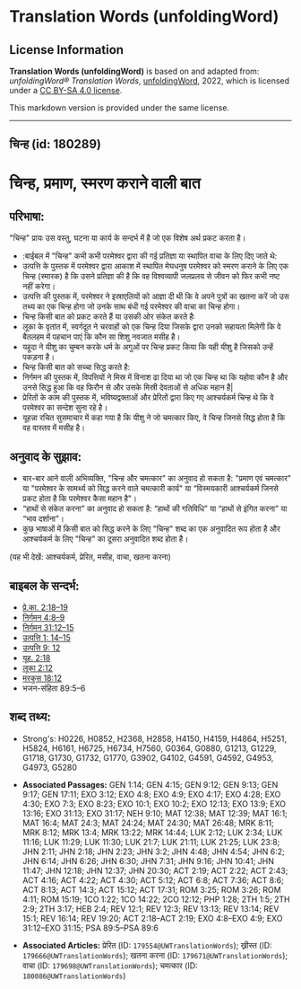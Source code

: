 # Translation Words (unfoldingWord)

## License Information

**Translation Words (unfoldingWord)** is based on and adapted from: _unfoldingWord® Translation Words_, [unfoldingWord](https://unfoldingword.org/utw), 2022, which is licensed under a [CC BY-SA 4.0 license](https://creativecommons.org/licenses/by-sa/4.0/legalcode.en).

This markdown version is provided under the same license.



--------------------------------

## चिन्ह (id: 180289)

चिन्ह, प्रमाण, स्मरण कराने वाली बात
===================================

परिभाषा:
--------

"चिन्ह" प्रायः उस वस्तु, घटना या कार्य के सन्दर्भ में है जो एक विशेष अर्थ प्रकट करता है।

* :बाईबल में "चिन्ह" कभी कभी परमेश्वर द्वारा की गई प्रतिज्ञा या स्थापित वाचा के लिए दिए जाते थे:
* उत्पत्ति के पुस्तक में परमेश्वर द्वारा आकाश में स्थापित मेघधनुष परमेश्वर को स्मरण कराने के लिए एक चिन्ह (स्मारक) है कि उसने प्रतिज्ञा की है कि वह विश्वव्यापी जलप्रलय से जीवन को फिर कभी नष्ट नहीं करेगा।
* उत्पत्ति की पुस्तक में, परमेश्वर ने इस्राएलियों को आज्ञा दी थी कि वे अपने पुत्रों का खतना करें जो उस तथ्य का एक चिन्ह होगा जो उनके साथ बंधी गई परमेश्वर की वाचा का चिन्ह होगा।
* चिन्ह किसी बात को प्रकट करते हैं या उसकी ओर संकेत करते हैः
* लूका के वृतांत में, स्वर्गदूत ने चरवाहों को एक चिन्ह दिया जिसके द्वारा उनको सहायता मिलेगी कि वे बैतलहम में पहचान पाएं कि कौन सा शिशु नवजात मसीह है।
* यहूदा ने यीशु का चुम्बन करके धर्म के अगुओं पर चिन्ह प्रकट किया कि यही यीशु है जिसको उन्हें पकड़ना है।
* चिन्ह किसी बात को सच्चा सिद्ध करते है:
* निर्गमन की पुस्तक में, विपत्तियों ने मिस्र में विनाश ढा दिया था जो एक चिन्ह था कि यहोवा कौन है और उनसे सिद्ध हुआ कि वह फिरौन से और उसके मिस्री देवताओं से अधिक महान है\|
* प्रेरितों के काम की पुस्तक में, भविष्यद्वक्ताओं और प्रेरितों द्वारा किए गए आश्चर्यकर्म चिन्ह थे कि वे परमेश्वर का सन्देश सुना रहे है।
* यूहन्ना रचित सुसमाचार में कहा गया है कि यीशु ने जो चमत्कार किए, वे चिन्ह जिनसे सिद्ध होता है कि वह वास्तव में मसीह है।

अनुवाद के सुझाव:
----------------

* बार\-बार आने वाली अभिव्यक्ति, "चिन्ह और चमत्कार" का अनुवाद हो सकता है: "प्रमाण एवं चमत्कार" या "परमेश्वर के सामर्थ्य को सिद्ध करने वाले चमत्कारी कार्य" या “विस्मयकारी आश्चर्यकर्म जिनसे प्रकट होता है कि परमेश्वर कैसा महान है"।
* “हाथों से संकेत करना” का अनुवाद हो सकता है: “हाथों की गतिविधि” या “हाथों से इंगित करना” या “भाव दर्शाना”।
* कुछ भाषाओं में किसी बात को सिद्ध करने के लिए "चिन्ह" शब्द का एक अनुवादित रूप होता है और आश्चर्यकर्म के लिए "चिन्ह" का दूसरा अनुवादित शब्द होता है।

(यह भी देखें: आश्चर्यकर्म, प्रेरित, मसीह, वाचा, खतना करना)

बाइबल के सन्दर्भ:
-----------------

* [प्रे.का. 2:18–19](https://ref.ly/Acts2:18-Acts2:19)
* [निर्गमन 4:8–9](https://ref.ly/Exod4:8-Exod4:9)
* [निर्गमन 31:12–15](https://ref.ly/Exod31:12-Exod31:15)
* [उत्पत्ति 1: 14–15](https://ref.ly/Gen1:0)
* [उत्पत्ति 9: 12](https://ref.ly/Gen9:0)
* [यूह. 2:18](https://ref.ly/John2:18)
* [लूका 2:12](https://ref.ly/Luke2:12)
* [मरकुस 18:12](https://ref.ly/Mark18:12)
* भजन\-संहिता 89:5–6

शब्द तथ्य:
----------

* Strong's: H0226, H0852, H2368, H2858, H4150, H4159, H4864, H5251, H5824, H6161, H6725, H6734, H7560, G0364, G0880, G1213, G1229, G1718, G1730, G1732, G1770, G3902, G4102, G4591, G4592, G4953, G4973, G5280

* **Associated Passages:** GEN 1:14; GEN 4:15; GEN 9:12; GEN 9:13; GEN 9:17; GEN 17:11; EXO 3:12; EXO 4:8; EXO 4:9; EXO 4:17; EXO 4:28; EXO 4:30; EXO 7:3; EXO 8:23; EXO 10:1; EXO 10:2; EXO 12:13; EXO 13:9; EXO 13:16; EXO 31:13; EXO 31:17; NEH 9:10; MAT 12:38; MAT 12:39; MAT 16:1; MAT 16:4; MAT 24:3; MAT 24:24; MAT 24:30; MAT 26:48; MRK 8:11; MRK 8:12; MRK 13:4; MRK 13:22; MRK 14:44; LUK 2:12; LUK 2:34; LUK 11:16; LUK 11:29; LUK 11:30; LUK 21:7; LUK 21:11; LUK 21:25; LUK 23:8; JHN 2:11; JHN 2:18; JHN 2:23; JHN 3:2; JHN 4:48; JHN 4:54; JHN 6:2; JHN 6:14; JHN 6:26; JHN 6:30; JHN 7:31; JHN 9:16; JHN 10:41; JHN 11:47; JHN 12:18; JHN 12:37; JHN 20:30; ACT 2:19; ACT 2:22; ACT 2:43; ACT 4:16; ACT 4:22; ACT 4:30; ACT 5:12; ACT 6:8; ACT 7:36; ACT 8:6; ACT 8:13; ACT 14:3; ACT 15:12; ACT 17:31; ROM 3:25; ROM 3:26; ROM 4:11; ROM 15:19; 1CO 1:22; 1CO 14:22; 2CO 12:12; PHP 1:28; 2TH 1:5; 2TH 2:9; 2TH 3:17; HEB 2:4; REV 12:1; REV 12:3; REV 13:13; REV 13:14; REV 15:1; REV 16:14; REV 19:20; ACT 2:18–ACT 2:19; EXO 4:8–EXO 4:9; EXO 31:12–EXO 31:15; PSA 89:5–PSA 89:6
* **Associated Articles:** प्रेरित (ID: `179554@UWTranslationWords`); ख्रीस्त (ID: `179666@UWTranslationWords`); खतना करना (ID: `179671@UWTranslationWords`); वाचा (ID: `179698@UWTranslationWords`); चमत्कार (ID: `180086@UWTranslationWords`)

